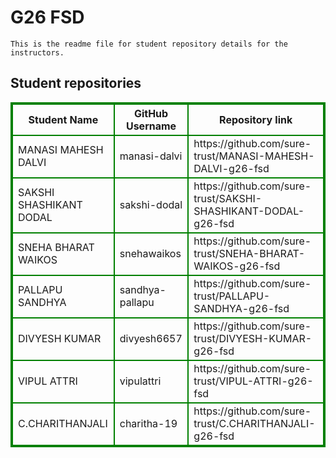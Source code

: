 # G26 FSD
    This is the readme file for student repository details for the instructors.
## Student repositories 
<table style="border : 2px solid green; width:100%;">
<tr >
<th style="border : 2px solid green;">Student Name</th>
<th style="border : 2px solid green;">GitHub Username</th>
<th style="border : 2px solid green;">Repository link</th>
</tr>
<tr style="border : 2px solid green;">
<td style="border : 2px solid green;">MANASI MAHESH DALVI</td> 

<td style="border : 2px solid green;">manasi-dalvi</td> 

<td style="border : 2px solid green;">https://github.com/sure-trust/MANASI-MAHESH-DALVI-g26-fsd</td> 
</tr>

<tr style="border : 2px solid green;">
<td style="border : 2px solid green;">SAKSHI SHASHIKANT DODAL</td> 

<td style="border : 2px solid green;">sakshi-dodal</td> 

<td style="border : 2px solid green;">https://github.com/sure-trust/SAKSHI-SHASHIKANT-DODAL-g26-fsd</td> 
</tr>

<tr style="border : 2px solid green;">
<td style="border : 2px solid green;">SNEHA BHARAT WAIKOS</td> 

<td style="border : 2px solid green;">snehawaikos</td> 

<td style="border : 2px solid green;">https://github.com/sure-trust/SNEHA-BHARAT-WAIKOS-g26-fsd</td> 
</tr>

<tr style="border : 2px solid green;">
<td style="border : 2px solid green;">PALLAPU SANDHYA</td> 

<td style="border : 2px solid green;">sandhya-pallapu</td> 

<td style="border : 2px solid green;">https://github.com/sure-trust/PALLAPU-SANDHYA-g26-fsd</td> 
</tr>

<tr style="border : 2px solid green;">
<td style="border : 2px solid green;">DIVYESH KUMAR</td> 

<td style="border : 2px solid green;">divyesh6657</td> 

<td style="border : 2px solid green;">https://github.com/sure-trust/DIVYESH-KUMAR-g26-fsd</td> 
</tr>

<tr style="border : 2px solid green;">
<td style="border : 2px solid green;">VIPUL ATTRI</td> 

<td style="border : 2px solid green;">vipulattri</td> 

<td style="border : 2px solid green;">https://github.com/sure-trust/VIPUL-ATTRI-g26-fsd</td> 
</tr>

<tr style="border : 2px solid green;">
<td style="border : 2px solid green;">C.CHARITHANJALI</td> 

<td style="border : 2px solid green;">charitha-19</td> 

<td style="border : 2px solid green;">https://github.com/sure-trust/C.CHARITHANJALI-g26-fsd</td> 
</tr>
